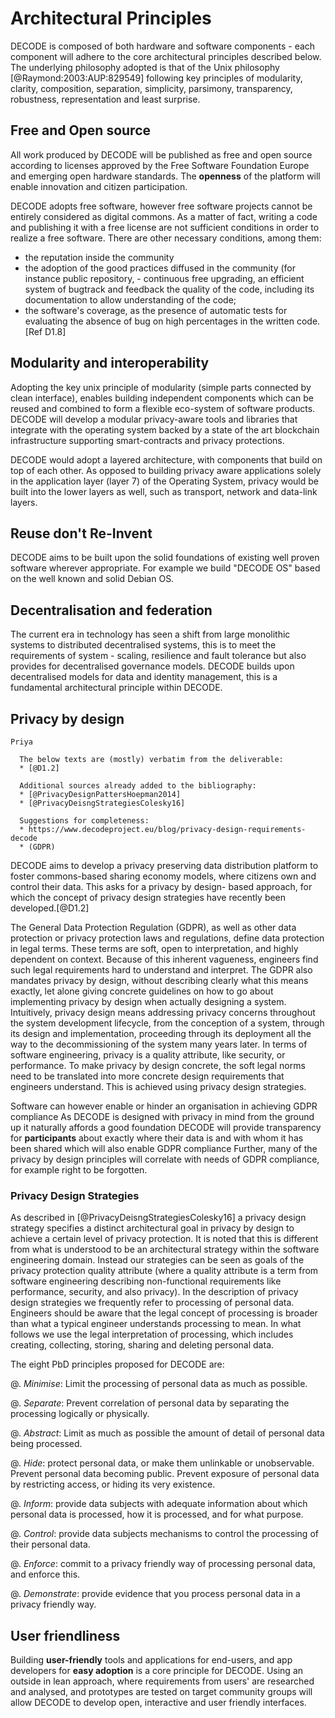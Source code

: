# Architectural Principles

DECODE is composed of both hardware and software components - each component will adhere to the core architectural principles described below. The underlying philosophy adopted is that of the Unix philosophy [@Raymond:2003:AUP:829549] following key principles of modularity, clarity, composition, separation, simplicity, parsimony, transparency, robustness, representation and least surprise.




## Free and Open source

All work produced by DECODE will be published as free and open source according to licenses approved by the Free Software Foundation Europe and emerging open hardware standards. The **openness** of the platform will enable innovation and citizen participation.

DECODE adopts free software, however free software projects cannot be entirely considered as digital commons. As a matter of fact, writing a code and publishing it with a free license are not sufficient conditions in order to realize a free software. There are other necessary conditions, among them:

- the reputation inside the community
- the adoption of the good practices diffused in the community (for instance public repository, - continuous free upgrading, an efficient system of bugtrack and feedback
the quality of the code, including its documentation to allow understanding of the code;
- the software's coverage, as the presence of automatic tests for evaluating the absence of bug on high percentages in the written code. [Ref D1.8]


## Modularity and interoperability

Adopting the key unix principle of modularity (simple parts connected by clean interface), enables building independent components which can be reused and combined to form a flexible eco-system of software products. DECODE will develop a modular privacy-aware tools and libraries that integrate with the operating system backed by a state of the art blockchain infrastructure supporting smart-contracts and privacy protections.

DECODE would adopt a layered architecture, with components that build on top of each other. As opposed to building privacy aware applications solely in the application layer (layer 7) of the Operating System, privacy would be built into the lower layers as well, such as transport, network and data-link layers.

## Reuse don't Re-Invent

DECODE aims to be built upon the solid foundations of existing well proven software wherever appropriate. For example we build "DECODE OS" based on the well known and solid Debian OS.

## Decentralisation and federation

The current era in technology has seen a shift from large monolithic systems to distributed decentralised systems, this is to meet the requirements of system - scaling, resilience and fault tolerance but also provides for decentralised governance models. DECODE builds upon decentralised models for data and identity management, this is a fundamental architectural principle within DECODE.

## Privacy by design


```comment
Priya

  The below texts are (mostly) verbatim from the deliverable:
  * [@D1.2]

  Additional sources already added to the bibliography:
  * [@PrivacyDesignPattersHoepman2014]
  * [@PrivacyDeisngStrategiesColesky16]

  Suggestions for completeness:
  * https://www.decodeproject.eu/blog/privacy-design-requirements-decode
  * (GDPR)

```

DECODE aims to develop a privacy preserving data distribution platform to foster commons-based sharing economy models, where citizens own and control their data. This asks for a privacy by design- based approach, for which the concept of privacy design strategies have recently been developed.[@D1.2]

The General Data Protection Regulation (GDPR), as well as other data protection or privacy protection laws and regulations, define data protection in legal terms. These terms are soft, open to interpretation, and highly dependent on context. Because of this inherent vagueness, engineers find such legal requirements hard to understand and interpret.
The GDPR also mandates privacy by design, without describing clearly what this means exactly, let alone giving concrete guidelines on how to go about implementing privacy by design when actually designing a system. Intuitively, privacy design means addressing privacy concerns throughout the system development lifecycle, from the conception of a system, through its design and implementation, proceeding through its deployment all the way to the decommissioning of the system many years later. In terms of software engineering, privacy is a quality attribute, like security, or performance. To make privacy by design concrete, the soft legal norms need to be translated into more concrete design requirements that engineers understand. This is achieved using privacy design strategies.

Software can however enable or hinder an organisation in achieving GDPR compliance
As DECODE is designed with privacy in mind from the ground up it naturally affords a good foundation
DECODE will provide transparency for **participants** about exactly where their data is and with whom it has been shared which will also enable GDPR compliance
Further, many of the privacy by design principles will correlate with needs of GDPR compliance, for example right to be forgotten.

### Privacy Design Strategies

As described in [@PrivacyDeisngStrategiesColesky16] a privacy design strategy specifies a distinct architectural goal in privacy by design to achieve a certain level of privacy protection. It is noted that this is different from what is understood to be an architectural strategy within the software engineering domain. Instead our strategies can be seen as goals of the privacy protection quality attribute (where a quality attribute is a term from software engineering describing non-functional requirements like performance, security, and also privacy).
In the description of privacy design strategies we frequently refer to processing of personal data.
Engineers should be aware that the legal concept of processing is broader than what a typical engineer understands processing to mean.
In what follows we use the legal interpretation of processing, which includes creating, collecting, storing, sharing and deleting personal data.

The eight PbD principles proposed for DECODE are:

@. _Minimise_: Limit the processing of personal data as much as possible.

@. _Separate_: Prevent correlation of personal data by separating the processing logically or physically.

@. _Abstract_: Limit as much as possible the amount of detail of personal data being processed.

@. _Hide_: protect personal data, or make them unlinkable or unobservable. Prevent personal data becoming public. Prevent exposure of personal data by restricting access, or hiding its very existence.

@. _Inform_: provide data subjects with adequate information about which personal data is processed, how it is processed, and for what purpose.

@. _Control_: provide data subjects mechanisms to control the processing of their personal data.

@. _Enforce_: commit to a privacy friendly way of processing personal data, and enforce this.

@. _Demonstrate_: provide evidence that you process personal data in a privacy friendly way.


## User friendliness

Building **user-friendly** tools and applications for end-users, and app developers for **easy adoption** is a core principle for DECODE. Using an outside in lean approach, where requirements from users' are researched and analysed, and prototypes are tested on target community groups will allow DECODE to develop open, interactive and user friendly interfaces.


